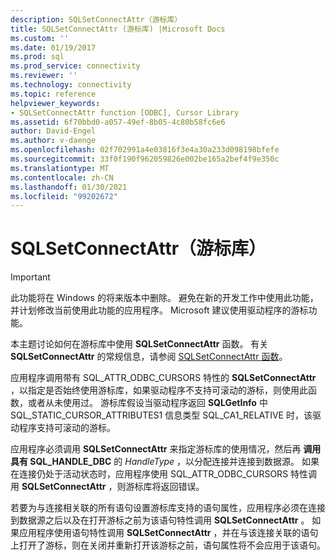 ```yaml
---
description: SQLSetConnectAttr（游标库）
title: SQLSetConnectAttr (游标库) |Microsoft Docs
ms.custom: ''
ms.date: 01/19/2017
ms.prod: sql
ms.prod_service: connectivity
ms.reviewer: ''
ms.technology: connectivity
ms.topic: reference
helpviewer_keywords:
- SQLSetConnectAttr function [ODBC], Cursor Library
ms.assetid: 6f70bbd0-a057-49ef-8b05-4c80b58fc6e6
author: David-Engel
ms.author: v-daenge
ms.openlocfilehash: 02f702991a4e03816f3e4a30a233d098198bfefe
ms.sourcegitcommit: 33f0f190f962059826e002be165a2bef4f9e350c
ms.translationtype: MT
ms.contentlocale: zh-CN
ms.lasthandoff: 01/30/2021
ms.locfileid: "99202672"
---
```

# <a name="sqlsetconnectattr-cursor-library"></a>SQLSetConnectAttr（游标库）
> [!IMPORTANT]  
>  此功能将在 Windows 的将来版本中删除。 避免在新的开发工作中使用此功能，并计划修改当前使用此功能的应用程序。 Microsoft 建议使用驱动程序的游标功能。  
  
 本主题讨论如何在游标库中使用 **SQLSetConnectAttr** 函数。 有关 **SQLSetConnectAttr** 的常规信息，请参阅 [SQLSetConnectAttr 函数](../../../odbc/reference/syntax/sqlsetconnectattr-function.md)。  
  
 应用程序调用带有 SQL_ATTR_ODBC_CURSORS 特性的 **SQLSetConnectAttr** ，以指定是否始终使用游标库，如果驱动程序不支持可滚动的游标，则使用此函数，或者从未使用过。 游标库假设当驱动程序返回 **SQLGetInfo** 中 SQL_STATIC_CURSOR_ATTRIBUTES1 信息类型 SQL_CA1_RELATIVE 时，该驱动程序支持可滚动的游标。  
  
 应用程序必须调用 **SQLSetConnectAttr** 来指定游标库的使用情况，然后再 **调用具有 SQL_HANDLE_DBC** 的 *HandleType* ，以分配连接并连接到数据源。 如果在连接仍处于活动状态时，应用程序使用 SQL_ATTR_ODBC_CURSORS 特性调用 **SQLSetConnectAttr** ，则游标库将返回错误。  
  
 若要为与连接相关联的所有语句设置游标库支持的语句属性，应用程序必须在连接到数据源之后以及在打开游标之前为该语句特性调用 **SQLSetConnectAttr** 。 如果应用程序使用语句特性调用 **SQLSetConnectAttr** ，并在与该连接关联的语句上打开了游标，则在关闭并重新打开该游标之前，语句属性将不会应用于该语句。

